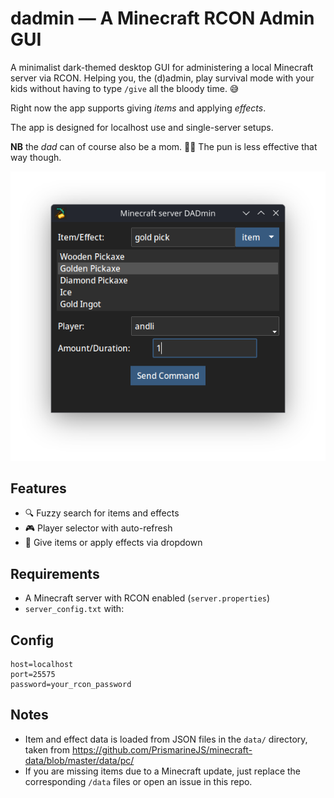 # dadmin — A Minecraft RCON Admin GUI

A minimalist dark-themed desktop GUI for administering a local Minecraft server via RCON. Helping you, the (d)admin, play survival mode with your kids without having to type `/give` all the bloody time. 😅

Right now the app supports giving _items_ and applying _effects_.

The app is designed for localhost use and single-server setups.

**NB** the _dad_ can of course also be a mom. 👩‍💻 The pun is less effective that way though.

![Screenshot](screenshot.png "Screenshot")

## Features

- 🔍 Fuzzy search for items and effects
- 🎮 Player selector with auto-refresh
- 🧪 Give items or apply effects via dropdown

## Requirements

- A Minecraft server with RCON enabled (`server.properties`)
- `server_config.txt` with:

## Config

```
host=localhost
port=25575
password=your_rcon_password
```

## Notes

- Item and effect data is loaded from JSON files in the `data/` directory, taken from https://github.com/PrismarineJS/minecraft-data/blob/master/data/pc/
- If you are missing items due to a Minecraft update, just replace the corresponding `/data` files or open an issue in this repo.
